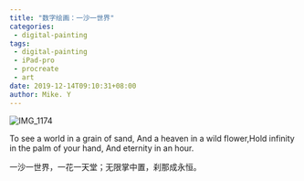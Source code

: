 ```yaml
---
title: "数字绘画：一沙一世界"
categories:
 - digital-painting
tags:
 - digital-painting
 - iPad-pro
 - procreate
 - art
date: 2019-12-14T09:10:31+08:00
author: Mike. Y
---
```


![IMG_1174](../../../static/images/IMG_1174.PNG)



To see a world in a grain of sand, And a heaven in a wild flower,Hold infinity in the palm of your hand, And eternity in an hour.

一沙一世界，一花一天堂；无限掌中置，刹那成永恒。